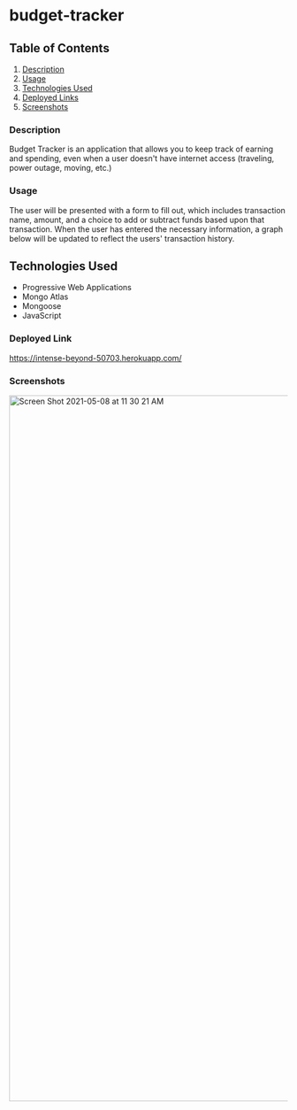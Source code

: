 # budget-tracker

## Table of Contents

1. [Description](#description)
2. [Usage](#usage)
3. [Technologies Used](#technologies-used)
4. [Deployed Links](#deployed-links)
5. [Screenshots](#screenshots)

### Description

Budget Tracker is an application that allows you to keep track of earning and spending, even when a user doesn't have internet access (traveling, power outage, moving, etc.)

### Usage

The user will be presented with a form to fill out, which includes transaction name, amount, and a choice to add or subtract funds based upon that transaction. When the user has entered the necessary information, a graph below will be updated to reflect the users' transaction history.

## Technologies Used

- Progressive Web Applications
- Mongo Atlas
- Mongoose
- JavaScript

### Deployed Link

https://intense-beyond-50703.herokuapp.com/

### Screenshots

<img width="1276" alt="Screen Shot 2021-05-08 at 11 30 21 AM" src="https://user-images.githubusercontent.com/70964778/117546622-f0afd880-aff0-11eb-8bee-918a4eb100e2.png">

